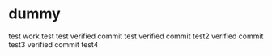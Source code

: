 # dummy
test work
test test
verified commit test
verified commit test2
verified commit test3
verified commit test4